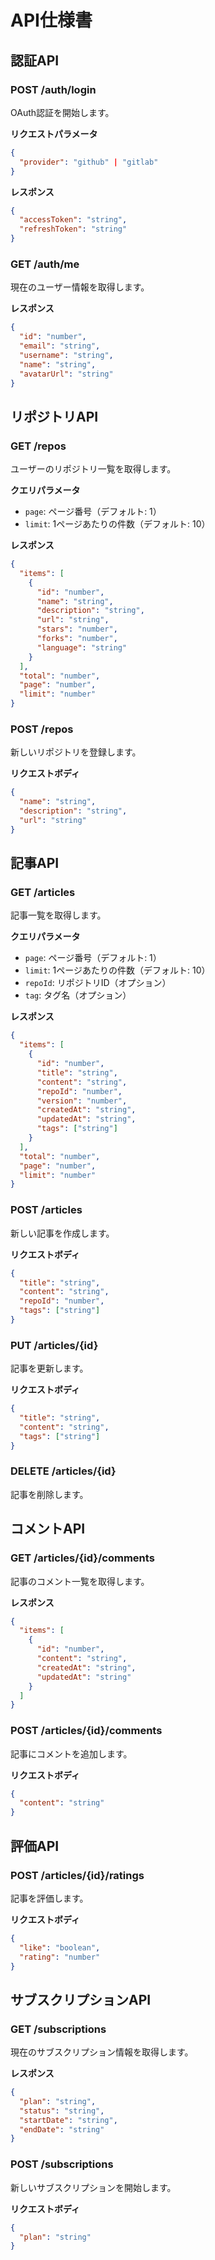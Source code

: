 # API仕様書

## 認証API

### POST /auth/login
OAuth認証を開始します。

**リクエストパラメータ**
```json
{
  "provider": "github" | "gitlab"
}
```

**レスポンス**
```json
{
  "accessToken": "string",
  "refreshToken": "string"
}
```

### GET /auth/me
現在のユーザー情報を取得します。

**レスポンス**
```json
{
  "id": "number",
  "email": "string",
  "username": "string",
  "name": "string",
  "avatarUrl": "string"
}
```

## リポジトリAPI

### GET /repos
ユーザーのリポジトリ一覧を取得します。

**クエリパラメータ**
- `page`: ページ番号（デフォルト: 1）
- `limit`: 1ページあたりの件数（デフォルト: 10）

**レスポンス**
```json
{
  "items": [
    {
      "id": "number",
      "name": "string",
      "description": "string",
      "url": "string",
      "stars": "number",
      "forks": "number",
      "language": "string"
    }
  ],
  "total": "number",
  "page": "number",
  "limit": "number"
}
```

### POST /repos
新しいリポジトリを登録します。

**リクエストボディ**
```json
{
  "name": "string",
  "description": "string",
  "url": "string"
}
```

## 記事API

### GET /articles
記事一覧を取得します。

**クエリパラメータ**
- `page`: ページ番号（デフォルト: 1）
- `limit`: 1ページあたりの件数（デフォルト: 10）
- `repoId`: リポジトリID（オプション）
- `tag`: タグ名（オプション）

**レスポンス**
```json
{
  "items": [
    {
      "id": "number",
      "title": "string",
      "content": "string",
      "repoId": "number",
      "version": "number",
      "createdAt": "string",
      "updatedAt": "string",
      "tags": ["string"]
    }
  ],
  "total": "number",
  "page": "number",
  "limit": "number"
}
```

### POST /articles
新しい記事を作成します。

**リクエストボディ**
```json
{
  "title": "string",
  "content": "string",
  "repoId": "number",
  "tags": ["string"]
}
```

### PUT /articles/{id}
記事を更新します。

**リクエストボディ**
```json
{
  "title": "string",
  "content": "string",
  "tags": ["string"]
}
```

### DELETE /articles/{id}
記事を削除します。

## コメントAPI

### GET /articles/{id}/comments
記事のコメント一覧を取得します。

**レスポンス**
```json
{
  "items": [
    {
      "id": "number",
      "content": "string",
      "createdAt": "string",
      "updatedAt": "string"
    }
  ]
}
```

### POST /articles/{id}/comments
記事にコメントを追加します。

**リクエストボディ**
```json
{
  "content": "string"
}
```

## 評価API

### POST /articles/{id}/ratings
記事を評価します。

**リクエストボディ**
```json
{
  "like": "boolean",
  "rating": "number"
}
```

## サブスクリプションAPI

### GET /subscriptions
現在のサブスクリプション情報を取得します。

**レスポンス**
```json
{
  "plan": "string",
  "status": "string",
  "startDate": "string",
  "endDate": "string"
}
```

### POST /subscriptions
新しいサブスクリプションを開始します。

**リクエストボディ**
```json
{
  "plan": "string"
}
```
